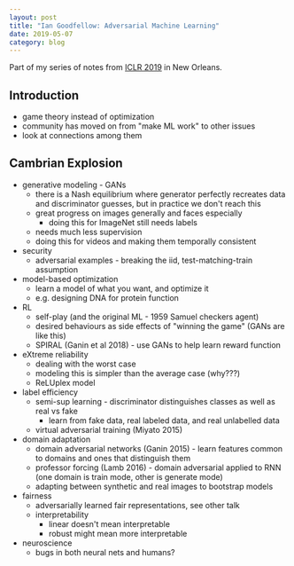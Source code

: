 ```yaml
---
layout: post
title: "Ian Goodfellow: Adversarial Machine Learning"
date: 2019-05-07
category: blog
---
```


Part of my series of notes from [ICLR 2019](https://iclr.cc/Conferences/2019) in New Orleans.

## Introduction
* game theory instead of optimization
* community has moved on from "make ML work" to other issues
* look at connections among them

## Cambrian Explosion
* generative modeling - GANs
    * there is a Nash equilibrium where generator perfectly recreates data and discriminator guesses, but in practice we don't reach this
    * great progress on images generally and faces especially
        * doing this for ImageNet still needs labels
    * needs much less supervision
    * doing this for videos and making them temporally consistent
* security
    * adversarial examples - breaking the iid, test-matching-train assumption
* model-based optimization
    * learn a model of what you want, and optimize it
    * e.g. designing DNA for protein function
* RL
    * self-play (and the original ML - 1959 Samuel checkers agent)
    * desired behaviours as side effects of "winning the game" (GANs are like this)
    * SPIRAL (Ganin et al 2018) - use GANs to help learn reward function
* eXtreme reliability
    * dealing with the worst case
    * modeling this is simpler than the average case (why???)
    * ReLUplex model
* label efficiency
    * semi-sup learning - discriminator distinguishes classes as well as real vs fake
        * learn from fake data, real labeled data, and real unlabelled data
    * virtual adversarial training (Miyato 2015)
* domain adaptation
    * domain adversarial networks (Ganin 2015) - learn features common to domains and ones that distinguish them
    * professor forcing (Lamb 2016) - domain adversarial applied to RNN (one domain is train mode, other is generate mode)
    * adapting between synthetic and real images to bootstrap models
* fairness
    * adversarially learned fair representations, see other talk
    * interpretability
        * linear doesn't mean interpretable
        * robust might mean more interpretable
* neuroscience
    * bugs in both neural nets and humans?

## 
